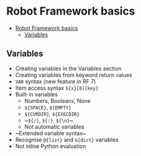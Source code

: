 # Robot Framework basics

- [Robot Framework basics](#robot-framework-basics)
  - [Variables](#variables)

## Variables

- Creating variables in the Variables section
- Creating variables from keyword return values
- `VAR` syntax (new feature in RF 7)
- Item access syntax `${x}[0][key]`
- Built-in variables
  - Numbers, Booleans, None
  - `${SPACE}`, `${EMPTY}`
  - `${CURDIR}`, `${EXECDIR}`
  - ~`${/}`, `${:}`, `${\n}`~
  - Not automatic variables
- ~Extended variable syntax~
- Recognise `@{list}` and `&{dict}` variables
- Not inline Python evaluation
